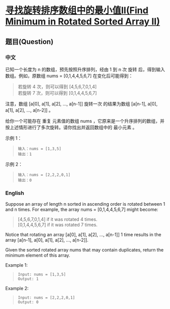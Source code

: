 # [寻找旋转排序数组中的最小值II(Find Minimum in Rotated Sorted Array II)](https://leetcode-cn.com/problems/find-minimum-in-rotated-sorted-array-ii/)
## 题目(Question)
### 中文
已知一个长度为 n 的数组，预先按照升序排列，经由 1 到 n 次 旋转 后，得到输入数组。例如，原数组 nums = [0,1,4,4,5,6,7] 在变化后可能得到：

>若旋转 4 次，则可以得到 [4,5,6,7,0,1,4]<br>
>若旋转 7 次，则可以得到 [0,1,4,4,5,6,7]

注意，数组 [a[0], a[1], a[2], ..., a[n-1]] 旋转一次 的结果为数组 [a[n-1], a[0], a[1], a[2], ..., a[n-2]] 。

给你一个可能存在 重复 元素值的数组 nums ，它原来是一个升序排列的数组，并按上述情形进行了多次旋转。请你找出并返回数组中的 最小元素 。

示例 1：
>`输入：nums = [1,3,5]`<br>
>`输出：1`

示例 2：
>`输入：nums = [2,2,2,0,1]`<br>
>`输出：0`

### English
Suppose an array of length n sorted in ascending order is rotated between 1 and n times. For example, the array nums = [0,1,4,4,5,6,7] might become:

>[4,5,6,7,0,1,4] if it was rotated 4 times.<br>
>[0,1,4,4,5,6,7] if it was rotated 7 times.

Notice that rotating an array [a[0], a[1], a[2], ..., a[n-1]] 1 time results in the array [a[n-1], a[0], a[1], a[2], ..., a[n-2]].

Given the sorted rotated array nums that may contain duplicates, return the minimum element of this array.

Example 1:
>`Input: nums = [1,3,5]`<br>
>`Output: 1`

Example 2:
>`Input: nums = [2,2,2,0,1]`<br>
>`Output: 0`
